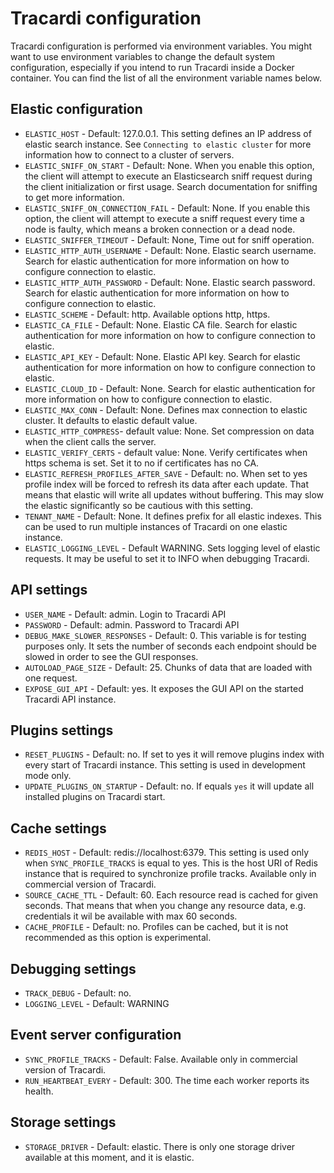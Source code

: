 # Tracardi configuration

Tracardi configuration is performed via environment variables. You might want to use environment variables to change the
default system configuration, especially if you intend to run Tracardi inside a Docker container. You can find the list
of all the environment variable names below.

## Elastic configuration

* `ELASTIC_HOST` - Default: 127.0.0.1. This setting defines an IP address of elastic search instance.
  See `Connecting to elastic cluster` for more information how to connect to a cluster of servers.
* `ELASTIC_SNIFF_ON_START` - Default: None. When you enable this option, the client will attempt to execute an
  Elasticsearch sniff request during the client initialization or first usage. Search documentation for sniffing to get
  more information.
* `ELASTIC_SNIFF_ON_CONNECTION_FAIL` - Default: None. If you enable this option, the client will attempt to execute a
  sniff request every time a node is faulty, which means a broken connection or a dead node.
* `ELASTIC_SNIFFER_TIMEOUT` - Default: None, Time out for sniff operation.
* `ELASTIC_HTTP_AUTH_USERNAME` - Default: None. Elastic search username. Search for elastic authentication for more
  information on how to configure connection to elastic.
* `ELASTIC_HTTP_AUTH_PASSWORD` - Default: None. Elastic search password. Search for elastic authentication for more
  information on how to configure connection to elastic.
* `ELASTIC_SCHEME` - Default: http. Available options http, https.
* `ELASTIC_CA_FILE` - Default: None. Elastic CA file. Search for elastic authentication for more information on how to
  configure connection to elastic.
* `ELASTIC_API_KEY` - Default: None. Elastic API key. Search for elastic authentication for more information on how to
  configure connection to elastic.
* `ELASTIC_CLOUD_ID` - Default: None. Search for elastic authentication for more information on how to configure
  connection to elastic.
* `ELASTIC_MAX_CONN` - Default: None. Defines max connection to elastic cluster. It defaults to elastic default value.
* `ELASTIC_HTTP_COMPRESS`- default value: None. Set compression on data when the client calls the server.
* `ELASTIC_VERIFY_CERTS` - default value: None. Verify certificates when https schema is set. Set it to no if
  certificates has no CA.
* `ELASTIC_REFRESH_PROFILES_AFTER_SAVE` - Default: no. When set to yes profile index will be forced to refresh its data
  after each update. That means that elastic will write all updates without buffering. This may slow the elastic
  significantly so be cautious with this setting.
* `TENANT_NAME` - Default: None. It defines prefix for all elastic indexes. This can be used to run multiple
  instances of Tracardi on one elastic instance.
* `ELASTIC_LOGGING_LEVEL` - Default WARNING. Sets logging level of elastic requests. It may be useful to set it to INFO
  when debugging Tracardi.

## API settings

* `USER_NAME` - Default: admin. Login to Tracardi API
* `PASSWORD` - Default: admin. Password to Tracardi API
* `DEBUG_MAKE_SLOWER_RESPONSES` - Default: 0. This variable is for testing purposes only. It sets the number of seconds
  each endpoint should be slowed in order to see the GUI responses.
* `AUTOLOAD_PAGE_SIZE` - Default: 25. Chunks of data that are loaded with one request.
* `EXPOSE_GUI_API` - Default: yes. It exposes the GUI API on the started Tracardi API instance.

## Plugins settings

* `RESET_PLUGINS` - Default: no. If set to yes it will remove plugins index with every start of Tracardi instance. This
  setting is used in development mode only.
* `UPDATE_PLUGINS_ON_STARTUP` - Default: no. If equals `yes` it will update all installed plugins on Tracardi start.

## Cache settings

* `REDIS_HOST` - Default: redis://localhost:6379. This setting is used only when `SYNC_PROFILE_TRACKS` is equal to yes.
  This is the host URI of Redis instance that is required to synchronize profile tracks. Available only in commercial
  version of Tracardi.
* `SOURCE_CACHE_TTL` - Default: 60. Each resource read is cached for given seconds. That means that when you change any
  resource data, e.g. credentials it wil be available with max 60 seconds.
* `CACHE_PROFILE` - Default: no. Profiles can be cached, but it is not recommended as this option is experimental.

## Debugging settings

* `TRACK_DEBUG` - Default: no.
* `LOGGING_LEVEL` - Default: WARNING

## Event server configuration

* `SYNC_PROFILE_TRACKS` - Default: False. Available only in commercial version of Tracardi.
* `RUN_HEARTBEAT_EVERY` - Default: 300. The time each worker reports its health.

## Storage settings

* `STORAGE_DRIVER` - Default: elastic. There is only one storage driver available at this moment, and it is elastic.


